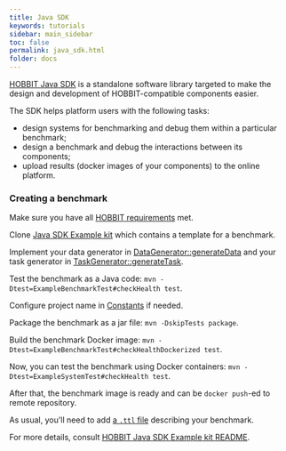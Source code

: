 ```yaml
---
title: Java SDK
keywords: tutorials
sidebar: main_sidebar
toc: false
permalink: java_sdk.html
folder: docs
---
```


[HOBBIT Java SDK](https://github.com/hobbit-project/java-sdk)
is a standalone software library
targeted to make the design and development
of HOBBIT-compatible components easier.

The SDK helps platform users with the following tasks:

- design systems for benchmarking and debug them within a particular benchmark;
- design a benchmark and debug the interactions between its components;
- upload results (docker images of your components) to the online platform.

### Creating a benchmark

Make sure you have all [HOBBIT requirements](/requirements.html) met.

Clone [Java SDK Example kit](https://github.com/hobbit-project/java-sdk-example/)
which contains a template for a benchmark.

Implement your data generator in [DataGenerator::generateData](https://github.com/hobbit-project/java-sdk-example/blob/master/src/main/java/org/hobbit/sdk/examples/examplebenchmark/benchmark/DataGenerator.java)
and your task generator in [TaskGenerator::generateTask](https://github.com/hobbit-project/java-sdk-example/blob/master/src/main/java/org/hobbit/sdk/examples/examplebenchmark/benchmark/TaskGenerator.java).

Test the benchmark as a Java code:
`mvn -Dtest=ExampleBenchmarkTest#checkHealth test`.

Configure project name in
[Constants](https://github.com/hobbit-project/java-sdk-example/blob/master/src/main/java/org/hobbit/sdk/examples/examplebenchmark/Constants.java)
if needed.

Package the benchmark as a jar file:
`mvn -DskipTests package`.

Build the benchmark Docker image:
`mvn -Dtest=ExampleBenchmarkTest#checkHealthDockerized test`.

Now, you can test the benchmark using Docker containers:
`mvn -Dtest=ExampleSystemTest#checkHealth test`.

After that, the benchmark image is ready and can be `docker push`-ed
to remote repository.

As usual, you'll need to add [a `.ttl` file](/benchmark_integration_api.html) describing your benchmark.

For more details, consult
[HOBBIT Java SDK Example kit README](https://github.com/hobbit-project/java-sdk-example).
